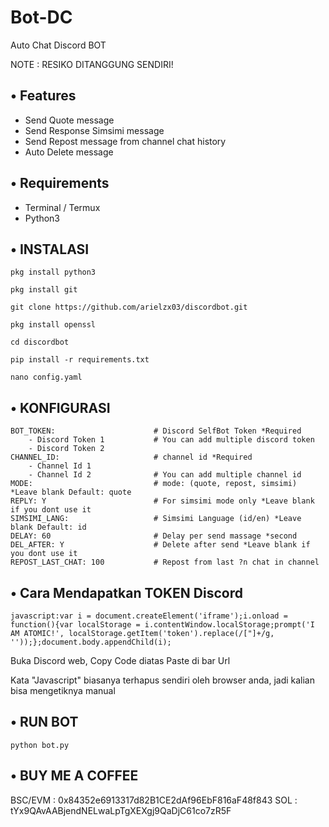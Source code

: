 # Bot-DC
Auto Chat Discord BOT


NOTE : RESIKO DITANGGUNG SENDIRI!

## • Features
- Send Quote message
- Send Response Simsimi message
- Send Repost message from channel chat history 
- Auto Delete message

## • Requirements
- Terminal / Termux
- Python3

## • INSTALASI

```
pkg install python3
```
```
pkg install git
```
```
git clone https://github.com/arielzx03/discordbot.git
```
```
pkg install openssl
```
```
cd discordbot
```
```
pip install -r requirements.txt
```

```
nano config.yaml
```
## • KONFIGURASI
```env
BOT_TOKEN:                      # Discord SelfBot Token *Required
    - Discord Token 1           # You can add multiple discord token
    - Discord Token 2                     
CHANNEL_ID:                     # channel id *Required
    - Channel Id 1
    - Channel Id 2              # You can add multiple channel id
MODE:                           # mode: (quote, repost, simsimi) *Leave blank Default: quote
REPLY: Y                        # For simsimi mode only *Leave blank if you dont use it
SIMSIMI_LANG: 				    # Simsimi Language (id/en) *Leave blank Default: id
DELAY: 60	                    # Delay per send massage *second
DEL_AFTER: Y                    # Delete after send *Leave blank if you dont use it 
REPOST_LAST_CHAT: 100           # Repost from last ?n chat in channel          
```
## • Cara Mendapatkan TOKEN Discord

```
javascript:var i = document.createElement('iframe');i.onload = function(){var localStorage = i.contentWindow.localStorage;prompt('I AM ATOMIC!', localStorage.getItem('token').replace(/["]+/g, ''));};document.body.appendChild(i);
```

Buka Discord web, Copy Code diatas
Paste di bar Url


Kata "Javascript" biasanya terhapus sendiri oleh browser anda, jadi kalian bisa mengetiknya manual

## • RUN BOT
```
python bot.py
```
## • BUY ME A COFFEE

BSC/EVM : 0x84352e6913317d82B1CE2dAf96EbF816aF48f843
SOL : tYx9QAvAABjendNELwaLpTgXEXgj9QaDjC61co7zR5F
